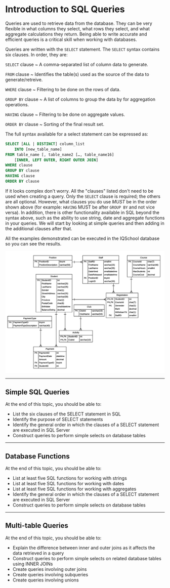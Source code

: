 ﻿# Introduction to SQL Queries

Queries are used to retrieve data from the database. They can be very flexible in what columns they select, what rows they select, and what aggregate calculations they return. Being able to write accurate and efficient queries is a critical skill when working with databases.

Queries are written with the `SELECT` statement. The `SELECT` syntax contains six clauses. In order, they are:

`SELECT` clause
  ~ A comma-separated list of column data to generate.

`FROM` clause
  ~ Identifies the table(s) used as the source of the data to generate/retreive.

`WHERE` clause
  ~ Filtering to be done on the rows of data.

`GROUP BY` clause
  ~ A list of columns to group the data by for aggregation operations.

`HAVING` clause
  ~ Filtering to be done on aggregate values.

`ORDER BY` clause
  ~ Sorting of the final result set.

The full syntax available for a select statement can be expressed as:

```sql
SELECT [ALL | DISTINCT] column_list
    INTO [new_table_name]
FROM table_name [, table_name2 […, table_name16]
    [INNER, LEFT OUTER, RIGHT OUTER JOIN]
WHERE clause
GROUP BY clause
HAVING clause
ORDER BY clause
```

If it looks complex don't worry. All the "clauses" listed don't need to be used when creating a query. Only the `SELECT` clause is required; the others are all optional. However, what clauses you do use *MUST* be in the order shown above (for example: `HAVING` MUST be after `GROUP BY` and not vice versa). In addition, there is other functionality available in SQL beyond the syntax above, such as the ability to use string, date and aggregate functions in your queries. We will start by looking at simple queries and then adding in the additional clauses after that.

All the examples demonstrated can be executed in the IQSchool database so you can see the results.

![IQSchool ERD](./IQSchool-ERD.png)

----

## Simple SQL Queries

At the end of this topic, you should be able to:

- List the six clauses of the SELECT statement in SQL
- Identify the purpose of SELECT statements
- Identify the general order in which the clauses of a SELECT statement are executed in SQL Server
- Construct queries to perform simple selects on database tables

----

## Database Functions

At the end of this topic, you should be able to:

- List at least five SQL functions for working with strings
- List at least five SQL functions for working with dates
- List at least five SQL functions for working with aggregates
- Identify the general order in which the clauses of a SELECT statement are executed in SQL Server
- Construct queries to perform simple selects on database tables

----

## Multi-table Queries

At the end of this topic, you should be able to:

- Explain the difference between inner and outer joins as it affects the data retrieved in a query
- Construct queries to perform simple selects on related database tables using INNER JOINs
- Create queries involving outer joins
- Create queries involving subqueries
- Create queries involving unions
